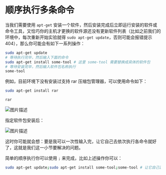 # 顺序执行多条命令
当我们需要使用 `apt-get` 安装一个软件，然后安装完成后立即运行安装的软件或命令工具，又恰巧你的主机才更换的软件源还没有更新软件列表（比如之前我们的环境中，每次重新开始实验就得 `sudo apt-get update`，否则可能会报错提示 404），那么你可能会有如下一系列操作：

```bash
sudo apt-get update
# 等待执行完毕，然后输入下面的命令
sudo apt-get install some-tool # 这里 some-tool 需要替换成具体的软件包
# 等待安装完毕，然后输入软件包名称执行
some-tool
```

例如，目前环境下没有安装过支持 rar 压缩包管理器，可以使用命令如下：

```bash
sudo apt-get install rar

rar
```

![图片描述](https://doc.shiyanlou.com/courses/1/1700764/dc52d96ef7ca2bcde69ceab88f15537d-0)

指定软件包安装后：

![图片描述](https://doc.shiyanlou.com/courses/1/1700764/8f72e47862086647925ea14ef01442ae-0)

这时你可能就会想：要是我可以一次性输入完，让它自己去依次执行各命令就好了，这就是我们这一小节要解决的问题。

简单的顺序执行你可以使用 `;` 来完成，比如上述操作你可以：

```bash
sudo apt-get update;sudo apt-get install some-tool;some-tool # 让它自己运行
```











































